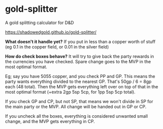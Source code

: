 # gold-splitter
A gold splitting calculator for D&amp;D

https://shadowedgold.github.io/gold-splitter/

**What doesn't it handle yet?**
If you put in less than a copper worth of stuff (eg 0.1 in the copper field, or 0.01 in the silver field)

**How do check boxes behave?**
It will try to give back the party rewards in the currencies you have checked. Spare change goes to the MVP in the most optimal format.

Eg; say you have 5055 copper, and you check PP and GP. This means the party wants everything divided to the nearest GP. That's 50gp / 6 = 8gp each (48 total). Then the MVP gets everything left over on top of that in the most optimal format (+extra 2gp 5sp 5cp, for 1pp 5sp 5cp total).

If you check GP and CP, but not SP, that means we won't divide in SP for the main party or the MVP. All change will be handed out in GP or CP.

If you uncheck all the boxes, everything is considered unwanted small change, and the MVP gets everything in CP.
